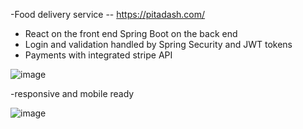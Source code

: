 -Food delivery service -- https://pitadash.com/
- React on the front end Spring Boot on the back end
- Login and validation handled by Spring Security and JWT tokens
- Payments with integrated stripe API

![image](https://github.com/munibk22/Pita_Dash_FrontEnd/assets/77594597/9ad94830-e3ab-476b-913d-38631d1a6009)


-responsive and mobile ready


![image](https://github.com/munibk22/Pita_Dash_FrontEnd/assets/77594597/7ff7fe2c-7d44-4167-b320-b85fb8df36ed)

